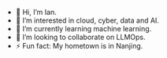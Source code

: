 - 👋 Hi, I’m Ian.
- 👀 I’m interested in cloud, cyber, data and AI.
- 🌱 I’m currently learning machine learning.
- 💞️ I’m looking to collaborate on LLMOps.
- ⚡ Fun fact: My hometown is in Nanjing.

<!---
ianzzy/ianzzy is a ✨ special ✨ repository because its `README.md` (this file) appears on your GitHub profile.
You can click the Preview link to take a look at your changes.
--->
